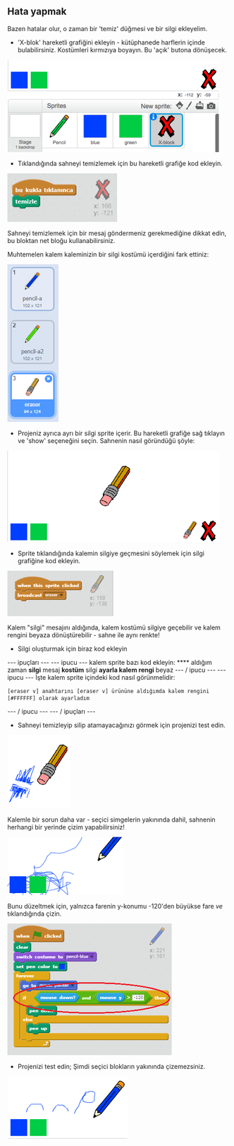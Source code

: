 ## Hata yapmak

Bazen hatalar olur, o zaman bir 'temiz' düğmesi ve bir silgi ekleyelim.

+ 'X-blok' hareketli grafiğini ekleyin - kütüphanede harflerin içinde bulabilirsiniz. Kostümleri kırmızıya boyayın. Bu 'açık' butona dönüşecek.

![ekran görüntüsü](images/paint-x.png)

+ Tıklandığında sahneyi temizlemek için bu hareketli grafiğe kod ekleyin.

![Temizle sahne](images/clear-stage.png)

Sahneyi temizlemek için bir mesaj göndermeniz gerekmediğine dikkat edin, bu bloktan net bloğu kullanabilirsiniz.

Muhtemelen kalem kaleminizin bir silgi kostümü içerdiğini fark ettiniz:

![ekran görüntüsü](images/paint-eraser-costume.png)

+ Projeniz ayrıca ayrı bir silgi sprite içerir. Bu hareketli grafiğe sağ tıklayın ve 'show' seçeneğini seçin. Sahnenin nasıl göründüğü şöyle:

![ekran görüntüsü](images/paint-eraser-stage.png)

+ Sprite tıklandığında kalemin silgiye geçmesini söylemek için silgi grafiğine kod ekleyin.

![Yayın silgisi](images/broadcast-eraser.png)

Kalem "silgi" mesajını aldığında, kalem kostümü silgiye geçebilir ve kalem rengini beyaza dönüştürebilir - sahne ile aynı renkte!

+ Silgi oluşturmak için biraz kod ekleyin

\--- ipuçları \--- \--- ipucu \--- kalem sprite bazı kod ekleyin: **** aldığım zaman **silgi** mesaj **kostüm** silgi **ayarla kalem rengi** beyaz \--- / ipucu \--- \--- ipucu \--- İşte kalem sprite içindeki kod nasıl görünmelidir:

```blocks
[eraser v] anahtarını [eraser v] ürününe aldığımda kalem rengini [#FFFFFF] olarak ayarladım
```

\--- / ipucu \--- \--- / ipuçları \---

+ Sahneyi temizleyip silip atamayacağınızı görmek için projenizi test edin.

![ekran görüntüsü](images/paint-erase-test.png)

Kalemle bir sorun daha var - seçici simgelerin yakınında dahil, sahnenin herhangi bir yerinde çizim yapabilirsiniz!

![ekran görüntüsü](images/paint-draw-problem.png)

Bunu düzeltmek için, yalnızca farenin y-konumu -120'den büyükse fare *ve* tıklandığında çizin.

![ekran görüntüsü](images/pencil-gt-code.png)

+ Projenizi test edin; Şimdi seçici blokların yakınında çizemezsiniz.

![ekran görüntüsü](images/paint-fixed.png)